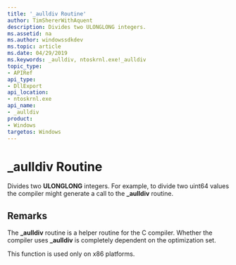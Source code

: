 ```yaml
---
title: '_aulldiv Routine'
author: TimShererWithAquent
description: Divides two ULONGLONG integers.
ms.assetid: na
ms.author: windowssdkdev
ms.topic: article
ms.date: 04/29/2019
ms.keywords: _aulldiv, ntoskrnl.exe!_aulldiv 
topic_type: 
- APIRef
api_type: 
- DllExport
api_location: 
- ntoskrnl.exe
api_name: 
- _aulldiv
product: 
- Windows
targetos: Windows
---
```


# \_aulldiv Routine

Divides two **ULONGLONG** integers.
For example, to divide two uint64 values the compiler might generate a call to the **\_aulldiv** routine.

## Remarks

The **\_aulldiv** routine is a helper routine for the C compiler.
Whether the compiler uses **\_aulldiv** is completely dependent on the optimization set.

This function is used only on x86 platforms.
